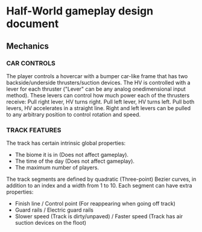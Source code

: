 # Half-World gameplay design document

## Mechanics

### CAR CONTROLS
The player controls a hovercar with a bumper car-like frame that has two backside/underside thrusters/suction devices.
The HV is controlled with a lever for each thruster ("Lever" can be any analog onedimensional input method).
These levers can control how much power each of the thrusters receive:
Pull right lever, HV turns right.
Pull left lever, HV turns left.
Pull both levers, HV accelerates in a straight line.
Right and left levers can be pulled to any arbitrary position to control rotation and speed.

### TRACK FEATURES
The track has certain intrinsic global properties:

- The biome it is in (Does not affect gameplay).
- The time of the day (Does not affect gameplay).
- The maximum number of players.

The track segments are defined by quadratic (Three-point) Bezier curves, in addition to an index and a width from 1 to 10. Each segment can have extra properties:

- Finish line / Control point (For reappearing when going off track)
- Guard rails / Electric guard rails
- Slower speed (Track is dirty/unpaved) / Faster speed (Track has air suction devices on the floot)
